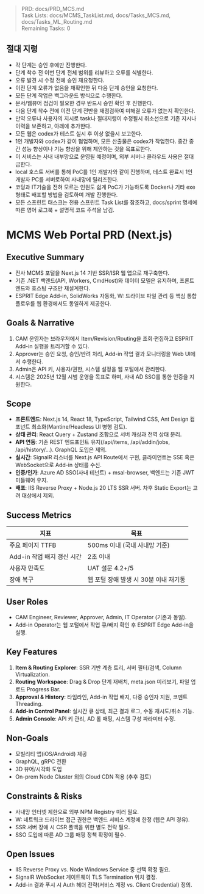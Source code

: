 > PRD: docs/PRD_MCS.md  
> Task Lists: docs/MCMS_TaskList.md, docs/Tasks_MCS.md, docs/Tasks_ML_Routing.md  
> Remaining Tasks: 0

## 절대 지령
- 각 단계는 승인 후에만 진행한다.
- 단계 착수 전 이번 단계 전체 범위를 리뷰하고 오류를 식별한다.
- 오류 발견 시 수정 전에 승인 재요청한다.
- 이전 단계 오류가 없음을 재확인한 뒤 다음 단계 승인을 요청한다.
- 모든 단계 작업은 백그라운드 방식으로 수행한다.
- 문서/웹뷰어 점검이 필요한 경우 반드시 승인 확인 후 진행한다.
- 다음 단계 착수 전에 이전 단계 전반을 재점검하여 미해결 오류가 없는지 확인한다.
- 만약 오류나 사용자의 지시로 task나 절대지령이 수정될시 취소선으로 기존 지시나 이력을 보존하고, 아래에 추가한다.
- 모든 웹은 codex가 테스트 실시 후 이상 없을시 보고한다.
- 1인 개발자와 codex가 같이 협업하며, 모든 산출물은 codex가 작업한다. 중간 중간 성능 향상이나 기능 향상을 위해 제안하는 것을 목표로한다.
- 이 서비스는 사내 내부망으로 운영될 예정이며, 외부 서버나 클라우드 사용은 절대 금한다.
- local 호스트 서버를 통해 PoC를 1인 개발자와 같이 진행하며, 테스트 완료시 1인 개발자 PC를 서버로하여 사내망에 릴리즈한다.
- 코딩과 IT기술을 전혀 모르는 인원도 쉽게 PoC가 가능하도록 Docker나 기타 exe 형태로 배포할 방법을 검토하며 개발 진행한다.
- 모든 스프린트 태스크는 전용 스프린트 Task List를 참조하고, docs/sprint 명세에 따른 영어 로그북 + 설명적 코드 주석을 남김.
# MCMS Web Portal PRD (Next.js)

## Executive Summary
- 전사 MCMS 포털을 Next.js 14 기반 SSR/ISR 웹 앱으로 재구축한다.
- 기존 .NET 백엔드(API, Workers, CmdHost)와 데이터 모델은 유지하며, 프론트엔드와 호스팅 구조만 재설계한다.
- ESPRIT Edge Add-in, SolidWorks 자동화, W: 드라이브 파일 관리 등 핵심 통합 플로우를 웹 환경에서도 동일하게 제공한다.

## Goals & Narrative
1. CAM 운영자는 브라우저에서 Item/Revision/Routing을 조회·편집하고 ESPRIT Add-in 실행을 트리거할 수 있다.
2. Approver는 승인 요청, 승인/반려 처리, Add-in 작업 결과 모니터링을 Web UI에서 수행한다.
3. Admin은 API 키, 사용자/권한, 시스템 설정을 웹 포털에서 관리한다.
4. 시스템은 2025년 12월 시범 운영을 목표로 하며, 사내 AD SSO를 통한 인증을 지원한다.

## Scope
- **프론트엔드**: Next.js 14, React 18, TypeScript, Tailwind CSS, Ant Design 컴포넌트 최소화(Mantine/Headless UI 병행 검토).
- **상태 관리**: React Query + Zustand 조합으로 서버 캐싱과 전역 상태 분리.
- **API 연동**: 기존 REST 엔드포인트 유지(/api/items, /api/addin/jobs, /api/history/...). GraphQL 도입은 제외.
- **실시간**: SignalR 리스너를 Next.js API Route에서 구현, 클라이언트는 SSE 혹은 WebSocket으로 Add-in 상태를 수신.
- **인증/인가**: Azure AD SSO(사내 테넌트) + msal-browser, 백엔드는 기존 JWT 미들웨어 유지.
- **배포**: IIS Reverse Proxy + Node.js 20 LTS SSR 서버. 차후 Static Export는 고려 대상에서 제외.

## Success Metrics
| 지표 | 목표 |
| --- | --- |
| 주요 페이지 TTFB | 500ms 이내 (국내 사내망 기준) |
| Add-in 작업 배지 갱신 시간 | 2초 이내 |
| 사용자 만족도 | UAT 설문 4.2+/5 |
| 장애 복구 | 웹 포털 장애 발생 시 30분 이내 재기동 |

## User Roles
- CAM Engineer, Reviewer, Approver, Admin, IT Operator (기존과 동일).
- Add-in Operator는 웹 포털에서 작업 큐/배지 확인 후 ESPRIT Edge Add-in을 실행.

## Key Features
1. **Item & Routing Explorer**: SSR 기반 계층 트리, 서버 필터/검색, Column Virtualization.
2. **Routing Workspace**: Drag & Drop 단계 재배치, meta.json 미리보기, 파일 업로드 Progress Bar.
3. **Approval & History**: 타임라인, Add-in 작업 배지, 다중 승인자 지원, 코멘트 Threading.
4. **Add-in Control Panel**: 실시간 큐 상태, 최근 결과 로그, 수동 재시도/취소 기능.
5. **Admin Console**: API 키 관리, AD 롤 매핑, 시스템 구성 파라미터 수정.

## Non-Goals
- 모빌리티 앱(iOS/Android) 제공
- GraphQL, gRPC 전환
- 3D 뷰어/시각화 도입
- On-prem Node Cluster 외의 Cloud CDN 적용 (추후 검토)

## Constraints & Risks
- 사내망 인터넷 제한으로 외부 NPM Registry 미러 필요.
- W: 네트워크 드라이브 접근 권한은 백엔드 서비스 계정에 한정 (웹은 API 경유).
- SSR 서버 장애 시 CSR 폴백을 위한 별도 전략 필요.
- SSO 도입에 따른 AD 그룹 매핑 정책 확정이 필수.

## Open Issues
- IIS Reverse Proxy vs. Node Windows Service 중 선택 확정 필요.
- SignalR WebSocket 게이트웨이 TLS Termination 위치 결정.
- Add-in 결과 푸시 시 Auth 헤더 전략(서비스 계정 vs. Client Credential) 정의.


